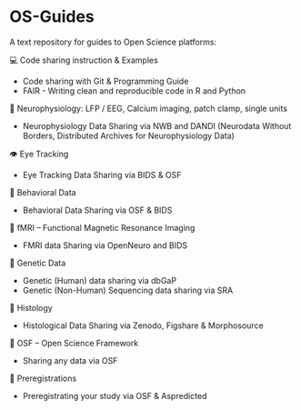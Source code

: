 # OS-Guides
A text repository for guides to Open Science platforms:

💻 Code sharing instruction & Examples
* Code sharing with Git & Programming Guide
* FAIR - Writing clean and reproducible code in R and Python



🧠 Neurophysiology: LFP / EEG, Calcium imaging, patch clamp, single units
* Neurophysiology Data Sharing via NWB and DANDI (Neurodata Without Borders, Distributed Archives for Neurophysiology Data) 



👁️ Eye Tracking
* Eye Tracking Data Sharing via BIDS & OSF



🧍 Behavioral Data
* Behavioral Data Sharing via OSF & BIDS



🧲 fMRI – Functional Magnetic Resonance Imaging
* FMRI data Sharing via OpenNeuro and BIDS



🧬 Genetic Data
* Genetic (Human) data sharing via dbGaP 
* Genetic (Non-Human) Sequencing data sharing via SRA 



🧫 Histology
* Histological Data Sharing via Zenodo, Figshare & Morphosource



📁 OSF – Open Science Framework
* Sharing any data via OSF 



📝 Preregistrations
* Preregistrating your study via OSF & Aspredicted






